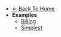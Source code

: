 * [← Back To Home](README.md?id=maroto-v2)
* **Examples**
  * [Billing](v2/examples/billing.md?id=billing)
  * [Simplest](v2/examples/simplest.md?id=simplest)
